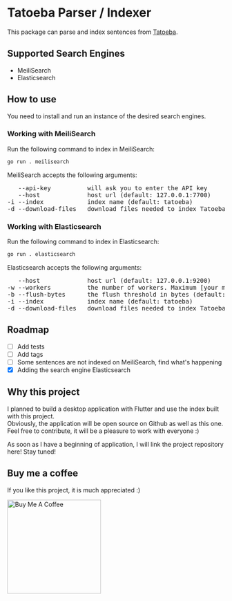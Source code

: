 # Tatoeba Parser / Indexer

This package can parse and index sentences from [Tatoeba](https://tatoeba.org).

## Supported Search Engines

* MeiliSearch
* Elasticsearch

## How to use

You need to install and run an instance of the desired search engines.

### Working with MeiliSearch

Run the following command to index in MeiliSearch:

```bash
go run . meilisearch
```

MeiliSearch accepts the following arguments:

<pre>
   --api-key          will ask you to enter the API key
   --host             host url (default: 127.0.0.1:7700)
-i --index            index name (default: tatoeba)
-d --download-files   download files needed to index Tatoeba's sentences
</pre>

### Working with Elasticsearch

Run the following command to index in Elasticsearch:

```bash
go run . elasticsearch
```

Elasticsearch accepts the following arguments:

<pre>
   --host             host url (default: 127.0.0.1:9200)
-w --workers          the number of workers. Maximum [your maximum workers available will be printed here] (default: 2)
-b --flush-bytes      the flush threshold in bytes (default: 1000000)
-i --index            index name (default: tatoeba)
-d --download-files   download files needed to index Tatoeba's sentences
</pre>

## Roadmap

- [ ] Add tests
- [ ] Add tags
- [ ] Some sentences are not indexed on MeiliSearch, find what's happening
- [x] Adding the search engine Elasticsearch

## Why this project

I planned to build a desktop application with Flutter and use the index built with this project.  
Obviously, the application will be open source on Github as well as this one. Feel free to contribute, it will be a pleasure to work with everyone :)

As soon as I have a beginning of application, I will link the project repository here! Stay tuned!

## Buy me a coffee

If you like this project, it is much appreciated :)

<a href="https://www.buymeacoffee.com/cronos87" target="_blank"><img src="https://cdn.buymeacoffee.com/buttons/v2/default-red.png" alt="Buy Me A Coffee" width="217"></a>
